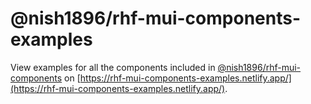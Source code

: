# @nish1896/rhf-mui-components-examples

View examples for all the components included in [@nish1896/rhf-mui-components](https://www.npmjs.com/package/@nish1896/rhf-mui-components) on [https://rhf-mui-components-examples.netlify.app/](https://rhf-mui-components-examples.netlify.app/).
